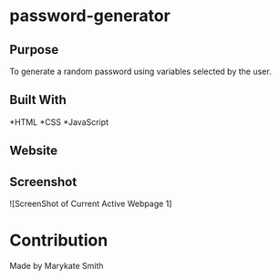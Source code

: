 # password-generator

## Purpose
To generate a random password using variables selected by the user. 

## Built With
*HTML
*CSS
*JavaScript

## Website


## Screenshot
![ScreenShot of Current Active Webpage 1]

# Contribution
Made by Marykate Smith